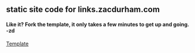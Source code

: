 ## static site code for links.zacdurham.com

#### Like it? Fork the template, it only takes a few minutes to get up and going. -zd

[Template](https://github.com/zchef2k/indigo-linkinbio)
